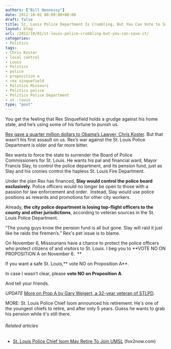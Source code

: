 ```yaml
---
authors: ["Bill Hennessy"]
date: 2012-10-02 00:09:00+00:00
draft: false
title: St. Louis Police Department Is Crumbling, But You Can Vote to Save It
layout: blog
url: /2012/10/01/st-louis-police-crumbling-but-you-can-save-it/
categories:
- Politics
tags:
- Chris Koster
- local control
- Louis
- Politics
- police
- proposition a
- rex sinquefield
- Politics Missouri
- Politics police
- Politics Police Department
- st.-louis
type: "post"
---
```


You get the feeling that Rex Sinquefield holds a grudge against his home state, and he’s using some of his fortune to punish us.

[Rex gave a quarter million dollars to Obama’s Lawyer, Chris Koster](https://hennessysview.com/2012/09/30/ignoramus-rex/). But that wasn’t his first assault on us. Rex’s war against the St. Louis Police Department is older and far more bitter.

Rex wants to force the state to surrender the Board of Police Commissioners for St. Louis. He wants his pal and financial ward, Mayor Francis Slay, to control the police department, and its pension fund, just as Slay and his cronies control the hapless St. Louis Fire Department.

Under the plan Rex has financed, **Slay would control the police board exclusively**. Police officers would no longer be open to those with a passion for law enforcement and order.  Instead, Slay would use police positions as rewards and promotions for other city workers.

Already, **the city police department is losing top-flight officers to the county and other jurisdictions**, according to veteran sources in the St. Louis Police Department.

“The young guys know the pension fund is all but gone. Slay will raid it just like he raids the firemen’s.” Rex's pet issue is to blame.

On November 6, Missourians have a chance to protect the police officers who protect citizens of and visitors to St. Louis. I beg you to **VOTE NO ON PROPOSITION A on November 6.  **

If you want a safe St. Louis,** vote NO on Proposition A**.

In case I wasn’t clear, please **vote NO on Proposition A**.

And tell your friends.

*UPDATE* [More on Prop A by Gary Weigert, a 32-year veteran of STLPD](https://www.24thstate.com/2012/10/vote-no-on-prop-a-this-november-6th.html).

MORE: St. Louis Police Chief Isom announced his retirement. He's one of the youngest chiefs to retire, and after only 5 years. Guess he wants to grab his pension while it's still there.


###### Related articles

* [St. Louis Police Chief Isom May Retire To Join UMSL](https://fox2now.com/2012/09/25/st-louis-police-chied-isom-may-retire-to-join-umsl/) (fox2now.com)

